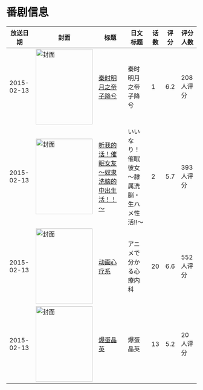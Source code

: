 # 番剧信息

|放送日期|封面|标题|日文标题|话数|评分|评分人数|
|---|---|---|---|---|---|---|
|2015-02-13|<img src="https://lain.bgm.tv/pic/cover/c/db/c3/129614_f0NDP.jpg" alt="封面" style="width:150px;height:200px;object-fit:cover;">|[秦时明月之帝子降兮](https://bangumi.tv/subject/129614)|秦时明月之帝子降兮|1|6.2|208人评分|
|2015-02-13|<img src="https://bangumi.tv/img/no_icon_subject.png" alt="封面" style="width:150px;height:200px;object-fit:cover;">|[听我的话！催眠女友～奴隶洗脑的中出生活！！～](https://bangumi.tv/subject/121043)|いいなり！催眠彼女 ～隷属洗脳・生ハメ性活!!～|2|5.7|393人评分|
|2015-02-13|<img src="https://lain.bgm.tv/pic/cover/c/56/bd/115338_09Xu9.jpg" alt="封面" style="width:150px;height:200px;object-fit:cover;">|[动画心疗系](https://bangumi.tv/subject/115338)|アニメで分かる心療内科|20|6.6|552人评分|
|2015-02-13|<img src="https://lain.bgm.tv/pic/cover/c/a8/fc/147368_2aw3Q.jpg" alt="封面" style="width:150px;height:200px;object-fit:cover;">|[爆蛋晶英](https://bangumi.tv/subject/147368)|爆蛋晶英|13|5.2|20人评分|
